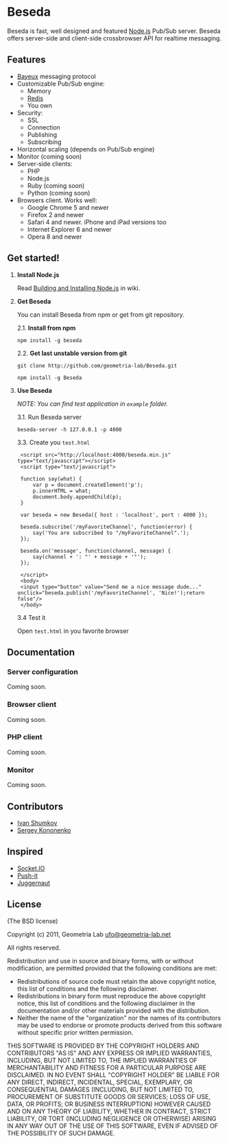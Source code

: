 Beseda
============

Beseda is fast, well designed and featured [Node.js](http://nodejs.org) Pub/Sub server.
Beseda offers server-side and client-side crossbrowser API for realtime messaging.

Features
---

* [Bayeux](http://svn.cometd.com/trunk/bayeux/bayeux.html) messaging protocol
* Customizable Pub/Sub engine:
    * Memory
    * [Redis](http://redis.io)
    * You own
* Security:
    * SSL
    * Connection
    * Publishing
    * Subscribing
* Horizontal scaling (depends on Pub/Sub engine)
* Monitor (coming soon)
* Server-side clients:
    * PHP
    * Node.js
    * Ruby (coming soon)
    * Python (coming soon)
* Browsers client. Works well:
	* Google Chrome 5 and newer
	* Firefox 2 and newer
    * Safari 4 and newer. iPhone and iPad versions too
    * Internet Explorer 6 and newer
	* Opera 8 and newer

Get started!
---

1. **Install Node.js**

    Read [Building and Installing Node.js](https://github.com/joyent/node/wiki/Installation) in wiki.

2. **Get Beseda**

    You can install Beseda from npm or get from git repository.

    2.1. **Install from npm**

    `npm install -g beseda`

    2.2. **Get last unstable version from git**

    `git clone http://github.com/geometria-lab/Beseda.git`

    `npm install -g Beseda`

3. **Use Beseda**

    _NOTE: You can find test application in `example` folder._

    3.1. Run Beseda server

    `beseda-server -h 127.0.0.1 -p 4000`

    3.3. Create you `test.html`

        <script src="http://localhost:4000/beseda.min.js" type="text/javascript"></script>
        <script type="text/javascript">

        function say(what) {
            var p = document.createElement('p');
            p.innerHTML = what;
            document.body.appendChild(p);
        }

        var beseda = new Beseda({ host : 'localhost', port : 4000 });

        beseda.subscribe('/myFavoriteChannel', function(error) {
            say('You are subscribed to "/myFavoriteChannel".');
        });

        beseda.on('message', function(channel, message) {
            say(channel + ': "' + message + '"');
        });

        </script>
		<body>
        <input type="button" value="Send me a nice message dude..." onclick="beseda.publish('/myFavoriteChannel', 'Nice!');return false"/>
		</body>

    3.4 Test it

    Open `test.html` in you favorite browser

Documentation
---

### Server configuration

Coming soon.

### Browser client

Coming soon.

### PHP client

Coming soon.

### Monitor

Coming soon.

Contributors
---

* [Ivan Shumkov](mailto:ivan@shumkov.ru)
* [Sergey Kononenko](mailto:kononencheg@gmail.com)

Inspired
---
* [Socket.IO](http://socket.io)
* [Push-it](http://github.com/aaronblohowiak/Push-It)
* [Juggernaut](http://github.com/maccman/juggernaut)

License
---

(The BSD license)

Copyright (c) 2011, Geometria Lab <ufo@geometria-lab.net>

All rights reserved.

Redistribution and use in source and binary forms, with or without
modification, are permitted provided that the following conditions are met:

* Redistributions of source code must retain the above copyright
  notice, this list of conditions and the following disclaimer.
* Redistributions in binary form must reproduce the above copyright
  notice, this list of conditions and the following disclaimer in the
  documentation and/or other materials provided with the distribution.
* Neither the name of the "organization" nor the
  names of its contributors may be used to endorse or promote products
  derived from this software without specific prior written permission.

THIS SOFTWARE IS PROVIDED BY THE COPYRIGHT HOLDERS AND CONTRIBUTORS "AS IS" AND
ANY EXPRESS OR IMPLIED WARRANTIES, INCLUDING, BUT NOT LIMITED TO, THE IMPLIED
WARRANTIES OF MERCHANTABILITY AND FITNESS FOR A PARTICULAR PURPOSE ARE
DISCLAIMED. IN NO EVENT SHALL "COPYRIGHT HOLDER" BE LIABLE FOR ANY
DIRECT, INDIRECT, INCIDENTAL, SPECIAL, EXEMPLARY, OR CONSEQUENTIAL DAMAGES
(INCLUDING, BUT NOT LIMITED TO, PROCUREMENT OF SUBSTITUTE GOODS OR SERVICES;
LOSS OF USE, DATA, OR PROFITS; OR BUSINESS INTERRUPTION) HOWEVER CAUSED AND
ON ANY THEORY OF LIABILITY, WHETHER IN CONTRACT, STRICT LIABILITY, OR TORT
(INCLUDING NEGLIGENCE OR OTHERWISE) ARISING IN ANY WAY OUT OF THE USE OF THIS
SOFTWARE, EVEN IF ADVISED OF THE POSSIBILITY OF SUCH DAMAGE.
